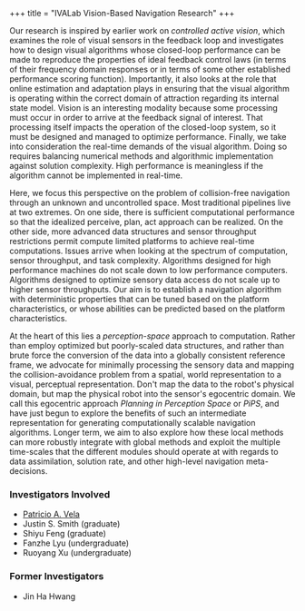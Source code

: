 +++
title = "IVALab Vision-Based Navigation Research"
+++

Our research is inspired by earlier work on _controlled active vision_,
which examines the role of visual sensors in the feedback loop and
investigates how to design visual algorithms whose closed-loop
performance can be made to reproduce the properties of ideal feedback
control laws (in terms of their frequency domain responses or in
terms of some other established performance scoring function). 
Importantly, it also looks at the role that online estimation and
adaptation plays in ensuring that the visual algorithm is operating
within the correct domain of attraction regarding its internal state
model.  Vision is an interesting modality because some processing must
occur in order to arrive at the feedback signal of interest. That
processing itself impacts the operation of the closed-loop system, so it
must be designed and managed to optimize performance.  Finally, 
we take into consideration the real-time demands of the visual
algorithm. Doing so requires balancing numerical methods and algorithmic
implementation against solution complexity.  High performance is
meaningless if the algorithm cannot be implemented in real-time.

Here, we focus this perspective on the problem of collision-free
navigation through an unknown and uncontrolled space.  Most traditional
pipelines live at two extremes. On one side, there is sufficient
computational performance so that the idealized perceive, plan, act
approach can be realized. On the other side, more advanced data structures
and sensor throughput restrictions permit compute limited platforms to
achieve real-time computations. Issues arrive when looking at the
spectrum of computation, sensor throughput, and task complexity.
Algorithms designed for high performance machines do not scale down to
low performance computers.  Algorithms designed to optimize sensory data
access do not scale up to higher sensor throughputs. Our aim is to
establish a navigation algorithm with deterministic properties that can
be tuned based on the platform characteristics, or whose abilities can
be predicted based on the platform characteristics.

At the heart of this lies a _perception-space_ approach to computation.
Rather than employ optimized but poorly-scaled data structures, and
rather than brute force the conversion of the data into a globally
consistent reference frame, we advocate for minimally processing the
sensory data and mapping the collision-avoidance problem from a spatial,
world representation to a visual, perceptual representation.  Don't map
the data to the robot's physical domain, but map the physical robot into
the sensor's egocentric domain. We call this egocentric approach
_Planning in Perception Space_ or _PiPS_, and have just begun to
explore the benefits of such an intermediate representation for
generating computationally scalable navigation algorithms. Longer term,
we aim to also explore how these local methods can more robustly
integrate with global methods and exploit the multiple time-scales that
the different modules should operate at with regards to data
assimilation, solution rate, and other high-level navigation
meta-decisions.



### Investigators Involved

- [Patricio A. Vela](http://pvela.gatech.edu)
- Justin S. Smith (graduate)
- Shiyu Feng (graduate)
- Fanzhe Lyu (undergraduate)
- Ruoyang Xu (undergraduate)

### Former Investigators

- Jin Ha Hwang
